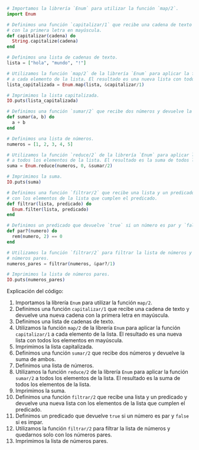 ```elixir
# Importamos la librería `Enum` para utilizar la función `map/2`.
import Enum

# Definimos una función `capitalizar/1` que recibe una cadena de texto y devuelve una nueva cadena
# con la primera letra en mayúscula.
def capitalizar(cadena) do
  String.capitalize(cadena)
end

# Definimos una lista de cadenas de texto.
lista = ["hola", "mundo", "!"]

# Utilizamos la función `map/2` de la librería `Enum` para aplicar la función `capitalizar/1`
# a cada elemento de la lista. El resultado es una nueva lista con todos los elementos en mayúscula.
lista_capitalizada = Enum.map(lista, &capitalizar/1)

# Imprimimos la lista capitalizada.
IO.puts(lista_capitalizada)

# Definimos una función `sumar/2` que recibe dos números y devuelve la suma de ambos.
def sumar(a, b) do
  a + b
end

# Definimos una lista de números.
numeros = [1, 2, 3, 4, 5]

# Utilizamos la función `reduce/2` de la librería `Enum` para aplicar la función `sumar/2`
# a todos los elementos de la lista. El resultado es la suma de todos los elementos de la lista.
suma = Enum.reduce(numeros, 0, &sumar/2)

# Imprimimos la suma.
IO.puts(suma)

# Definimos una función `filtrar/2` que recibe una lista y un predicado y devuelve una nueva lista
# con los elementos de la lista que cumplen el predicado.
def filtrar(lista, predicado) do
  Enum.filter(lista, predicado)
end

# Definimos un predicado que devuelve `true` si un número es par y `false` si es impar.
def par?(numero) do
  rem(numero, 2) == 0
end

# Utilizamos la función `filtrar/2` para filtrar la lista de números y quedarnos solo con los
# números pares.
numeros_pares = filtrar(numeros, &par?/1)

# Imprimimos la lista de números pares.
IO.puts(numeros_pares)
```

Explicación del código:

1. Importamos la librería `Enum` para utilizar la función `map/2`.
2. Definimos una función `capitalizar/1` que recibe una cadena de texto y devuelve una nueva cadena con la primera letra en mayúscula.
3. Definimos una lista de cadenas de texto.
4. Utilizamos la función `map/2` de la librería `Enum` para aplicar la función `capitalizar/1` a cada elemento de la lista. El resultado es una nueva lista con todos los elementos en mayúscula.
5. Imprimimos la lista capitalizada.
6. Definimos una función `sumar/2` que recibe dos números y devuelve la suma de ambos.
7. Definimos una lista de números.
8. Utilizamos la función `reduce/2` de la librería `Enum` para aplicar la función `sumar/2` a todos los elementos de la lista. El resultado es la suma de todos los elementos de la lista.
9. Imprimimos la suma.
10. Definimos una función `filtrar/2` que recibe una lista y un predicado y devuelve una nueva lista con los elementos de la lista que cumplen el predicado.
11. Definimos un predicado que devuelve `true` si un número es par y `false` si es impar.
12. Utilizamos la función `filtrar/2` para filtrar la lista de números y quedarnos solo con los números pares.
13. Imprimimos la lista de números pares.